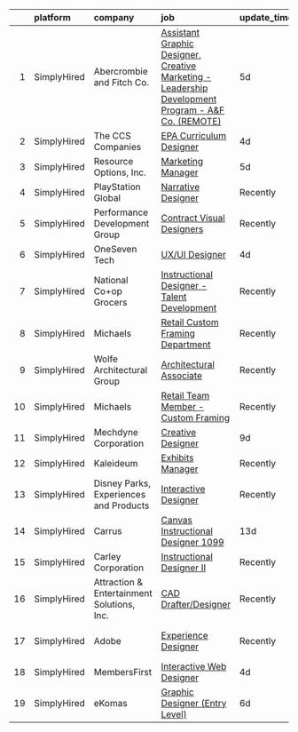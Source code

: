 

|    | platform    | company                                    | job                                                                                                                                                                                                                 | update_time   | location          |
|---:|:------------|:-------------------------------------------|:--------------------------------------------------------------------------------------------------------------------------------------------------------------------------------------------------------------------|:--------------|:------------------|
|  1 | SimplyHired | Abercrombie and Fitch Co.                  | [Assistant Graphic Designer, Creative Marketing - Leadership Development Program - A&F Co. (REMOTE)](https://www.simplyhired.com/job/ojazwMRKXhkkqLM4Enx8fagD7xyjh2Y8NWxfQjavGrz0FVznsx3FWQ?q=interactive+designer) | 5d            | Columbus, OH      |
|  2 | SimplyHired | The CCS Companies                          | [EPA Curriculum Designer](https://www.simplyhired.com/job/laLOZ-eMx1CpYohtHPKKUOCXPhxKJyD9c9CI66WQ6nlkm-1zal1eyg?q=interactive+designer)                                                                            | 4d            | Salem, NH         |
|  3 | SimplyHired | Resource Options, Inc.                     | [Marketing Manager](https://www.simplyhired.com/job/SpcuEQ6LP1iZGE58LW9IJHl6przgs0bFTRrXzvuxpv5KuG_5yBDRWA?q=interactive+designer)                                                                                  | 5d            | Amesbury, MA      |
|  4 | SimplyHired | PlayStation Global                         | [Narrative Designer](https://www.simplyhired.com/job/nk5HLXTULmA18g3HpO654by6P9Hiapcqnt1763yBKfm3iQJyxAmnMw?q=interactive+designer)                                                                                 | Recently      | San Diego, CA     |
|  5 | SimplyHired | Performance Development Group              | [Contract Visual Designers](https://www.simplyhired.com/job/cRGXD33pfiZStEtv-WBnDv0GXcA7eYpYRoHRvz8eZFMhZRf6MUS49A?q=interactive+designer)                                                                          | Recently      | Remote            |
|  6 | SimplyHired | OneSeven Tech                              | [UX/UI Designer](https://www.simplyhired.com/job/ynQERLosMSZ6-3CPo_Dt4TNvs9pH8xuTKvmhGeN5xkr1B8hSTTfs2w?q=interactive+designer)                                                                                     | 4d            | Remote            |
|  7 | SimplyHired | National Co+op Grocers                     | [Instructional Designer - Talent Development](https://www.simplyhired.com/job/WoSDm_sLCC0mFLFK9wtzYEXQN_uAbRd8_5eoMdGZBruhK7MAUDFbwQ?q=interactive+designer)                                                        | Recently      | Remote            |
|  8 | SimplyHired | Michaels                                   | [Retail Custom Framing Department](https://www.simplyhired.com/job/iTseh_GLBU5mAh6K4l0gQ149xjT70xYeJMCaoPtZtgUsK-y4IEm7Kg?q=interactive+designer)                                                                   | Recently      | Austin, TX        |
|  9 | SimplyHired | Wolfe Architectural Group                  | [Architectural Associate](https://www.simplyhired.com/job/H13gEka9RJVDtlZ39-1dUF2W9CCPlI0-66rVDAzQuX8eJFKtnUIRFA?q=interactive+designer)                                                                            | Recently      | Spokane, WA       |
| 10 | SimplyHired | Michaels                                   | [Retail Team Member - Custom Framing](https://www.simplyhired.com/job/FtFcQJmlUrRDcUf08F-Z49X6csvs63veDQbtA6wGZrCD6misxf3G0w?q=interactive+designer)                                                                | Recently      | Bee Cave, TX      |
| 11 | SimplyHired | Mechdyne Corporation                       | [Creative Designer](https://www.simplyhired.com/job/hMGUPSshnC3aOOmjgeTSu-xiZb9VBfvD5RwbTkoGGgMiZH-aZE7fnA?q=interactive+designer)                                                                                  | 9d            | Mountain View, CA |
| 12 | SimplyHired | Kaleideum                                  | [Exhibits Manager](https://www.simplyhired.com/job/pw0yhUlanJb8M4XxiqqlDtycnjCEDCZcQDN4M5uSAgcbmI9zxoB5hQ?q=interactive+designer)                                                                                   | Recently      | Winston-Salem, NC |
| 13 | SimplyHired | Disney Parks, Experiences and Products     | [Interactive Designer](https://www.simplyhired.com/job/WdF5fe5Mh6reloqPZp_L52uq7uPN8v2zBsxsRJCiG2DRwXrtpRN1MA?q=interactive+designer)                                                                               | Recently      | Celebration, FL   |
| 14 | SimplyHired | Carrus                                     | [Canvas Instructional Designer 1099](https://www.simplyhired.com/job/5dAb4b4slwDCoWPjBjSyUsA1rfXJzh8-RMV-GkaYthwuBkTIwsr7lQ?q=interactive+designer)                                                                 | 13d           | Remote            |
| 15 | SimplyHired | Carley Corporation                         | [Instructional Designer II](https://www.simplyhired.com/job/RFhPkzmDyS4taXslkVrtk6_RJ6JjSO2xS8RwQpvXK4576VWyygxWfw?q=interactive+designer)                                                                          | Recently      | Great Lakes, IL   |
| 16 | SimplyHired | Attraction & Entertainment Solutions, Inc. | [CAD Drafter/Designer](https://www.simplyhired.com/job/E0WJwwj7VVt2lIta75oy6IPfnVJR4mGdwu368LxDedq8BsarGOJICQ?q=interactive+designer)                                                                               | Recently      | Jacksonville, FL  |
| 17 | SimplyHired | Adobe                                      | [Experience Designer](https://www.simplyhired.com/job/C1IYer3Ki3_uUAOFdRR3WtCWSepaOP4UJ6AHLwBNJjvdi8AbjOdWaw?q=interactive+designer)                                                                                | Recently      | San Francisco, CA |
| 18 | SimplyHired | MembersFirst                               | [Interactive Web Designer](https://www.simplyhired.com/job/BApHw7JGz5-TXEuoNQo_xTM4-1lhJYJe2kJ5_qyxwtF_akJ0pzfOFA?q=interactive+designer)                                                                           | 4d            | Remote            |
| 19 | SimplyHired | eKomas                                     | [Graphic Designer (Entry Level)](https://www.simplyhired.com/job/c9HNq9LT9kbzSdY2rHdHNQFtyd_IFCqA4lz9Wfb4BnKKzuJ24_2hBA?q=interactive+designer)                                                                     | 6d            | San Ramon, CA     |